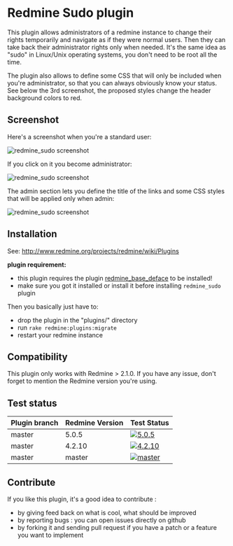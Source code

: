 Redmine Sudo plugin
===================

This plugin allows administrators of a redmine instance to change their rights temporarily and navigate as if they were normal users. Then they can take back their administrator rights only when needed. It's the same idea as "sudo" in Linux/Unix operating systems, you don't need to be root all the time.

The plugin also allows to define some CSS that will only be included when you're administrator, so that you can always obviously know your status. See below the 3rd screenshot, the proposed styles change the header background colors to red.

Screenshot
----------

Here's a screenshot when you're a standard user:

![redmine_sudo screenshot](http://jbbarth.com/screenshots/redmine_sudo_1.png)

If you click on it you become administrator:

![redmine_sudo screenshot](http://jbbarth.com/screenshots/redmine_sudo_2.png)

The admin section lets you define the title of the links and some CSS styles that will be applied only when admin:

![redmine_sudo screenshot](http://jbbarth.com/screenshots/redmine_sudo_3.png)

Installation
------------

See: http://www.redmine.org/projects/redmine/wiki/Plugins

**plugin requirement:**
* this plugin requires the plugin [redmine_base_deface](https://github.com/jbbarth/redmine_base_deface) to be installed!
* make sure you got it installed or install it before installing `redmine_sudo` plugin

Then you basically just have to:

* drop the plugin in the "plugins/" directory
* run `rake redmine:plugins:migrate`
* restart your redmine instance

Compatibility
-------------

This plugin only works with Redmine > 2.1.0. If you have any issue, don't forget to mention the Redmine version you're using.

Test status
------------

|Plugin branch| Redmine Version | Test Status       |
|-------------|-----------------|-------------------|
|master       | 5.0.5           | [![5.0.5][1]][5]  |
|master       | 4.2.10          | [![4.2.10][2]][5] |
|master       | master          | [![master][4]][5] |

[1]: https://github.com/jbbarth/redmine_sudo/actions/workflows/5_0_5.yml/badge.svg
[2]: https://github.com/jbbarth/redmine_sudo/actions/workflows/4_2_10.yml/badge.svg
[4]: https://github.com/jbbarth/redmine_sudo/actions/workflows/master.yml/badge.svg
[5]: https://github.com/jbbarth/redmine_sudo/actions

Contribute
----------

If you like this plugin, it's a good idea to contribute :
* by giving feed back on what is cool, what should be improved
* by reporting bugs : you can open issues directly on github
* by forking it and sending pull request if you have a patch or a feature you want to implement
